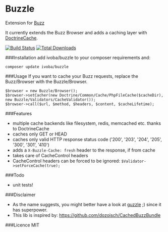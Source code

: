 Buzzle
====

Extension for [Buzz](https://github.com/kriswallsmith/Buzz)

It currently extends the Buzz Browser and adds a caching layer with [DoctrineCache](https://github.com/doctrine/cache).

[![Build Status](https://secure.travis-ci.org/ivoba/Buzzle.png?branch=master)](http://travis-ci.org/ivoba/Buzzle)
[![Total Downloads](https://poser.pugx.org/ivoba/buzzle/downloads.png)](https://packagist.org/packages/ivoba/buzzle)

###Installation
add ivoba/buzzle to your composer requirements and:

    composer update ivoba/buzzle

###Usage
If you want to cache your Buzz requests, replace the Buzz/Browser with the Buzzle/Browser.

    $browser = new Buzzle/Browser();
    $browser->setCacher(new Doctrine/Common/Cache/PhpFileCache($cacheDir), new Buzzle/Validators/CacheValidator());
    $browser->call($url, $method, $headers, $content, $cacheLifetime);

###Features
- multiple cache backends like filesystem, redis, memcached etc. thanks to DoctrineCache
- caches only GET or HEAD
- caches only valid HTTP response status code ('200', '203', '204', '205', '300', '301', '410')
- adds a ```X-Buzzle-Cache: fresh``` header to the response, if from cache
- takes care of CacheControl headers
- CacheControl headers can be forced to be ignored: ```$Validator->setForceCache(true);```

###Todo
- unit tests!

###Disclaimer
- As the name suggests, you might better have a look at [guzzle](https://github.com/guzzle/guzzle) ;) since it has superpower.
- This lib is inspired by: https://github.com/dozoisch/CachedBuzzBundle

###Licence
MIT

